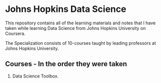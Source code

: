 # Johns Hopkins Data Science

This repository contains all of the learning materials and notes that I have taken while learning Data Science from Johns Hopkins University on Coursera.

The Specialization consists of 10-courses taught by leading professors at Johns Hopkins University.

## Courses - In the order they were taken

1. Data Science Toolbox.

